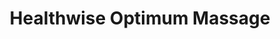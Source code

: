 ---
title: "Healthwise Optimum Massage"
url: /edmonton/healthwise-optimum-massage/
shop: Massage
---